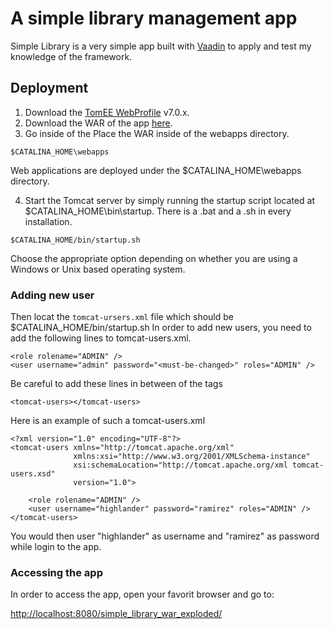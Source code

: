 # A simple library management app
Simple Library is a very simple app built with [Vaadin](https://vaadin.com/) to apply and test my knowledge of the framework.

## Deployment

1. Download the [TomEE WebProfile](https://tomee.apache.org/download-ng.html) v7.0.x.
2. Download the WAR of the app [here](http://somelink.com).
3. Go inside of the Place the WAR inside of the webapps directory.
```
$CATALINA_HOME\webapps 
```
Web applications are deployed under the $CATALINA_HOME\webapps directory.

4. Start the Tomcat server by simply running the startup script located at $CATALINA_HOME\bin\startup. There is a .bat and a .sh in every installation.

```
$CATALINA_HOME/bin/startup.sh
```
Choose the appropriate option depending on whether you are using a Windows or Unix based operating system.
### Adding new user
Then locat the `tomcat-ursers.xml` file which should be   $CATALINA_HOME/bin/startup.sh
In order to add new users, you need to add the following lines to tomcat-users.xml.
```
<role rolename="ADMIN" />
<user username="admin" password="<must-be-changed>" roles="ADMIN" />
```
Be careful to add these lines in between of the tags
```
<tomcat-users></tomcat-users>
```

Here is an example of such a tomcat-users.xml
```
<?xml version="1.0" encoding="UTF-8"?>
<tomcat-users xmlns="http://tomcat.apache.org/xml"
              xmlns:xsi="http://www.w3.org/2001/XMLSchema-instance"
              xsi:schemaLocation="http://tomcat.apache.org/xml tomcat-users.xsd"
              version="1.0">
              
    <role rolename="ADMIN" />
    <user username="highlander" password="ramirez" roles="ADMIN" />
</tomcat-users>
```

You would then user "highlander" as username and "ramirez" as password while login to the app.

### Accessing the app
In order to access the app, open your favorit browser and go to:

[http://localhost:8080/simple_library_war_exploded/](http://localhost:8080/simple_library_war_exploded/)


